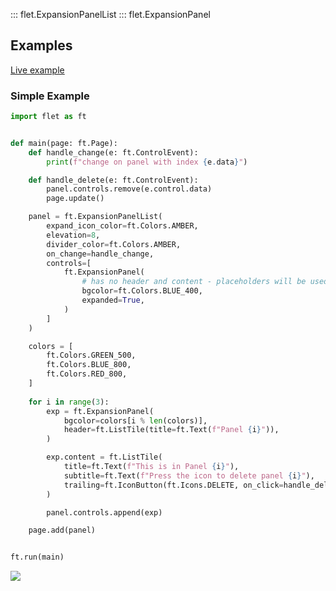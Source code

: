 ::: flet.ExpansionPanelList
::: flet.ExpansionPanel

## Examples

[Live example](https://flet-controls-gallery.fly.dev/layout/expansionpanellist)

### Simple Example



```python
import flet as ft


def main(page: ft.Page):
    def handle_change(e: ft.ControlEvent):
        print(f"change on panel with index {e.data}")

    def handle_delete(e: ft.ControlEvent):
        panel.controls.remove(e.control.data)
        page.update()

    panel = ft.ExpansionPanelList(
        expand_icon_color=ft.Colors.AMBER,
        elevation=8,
        divider_color=ft.Colors.AMBER,
        on_change=handle_change,
        controls=[
            ft.ExpansionPanel(
                # has no header and content - placeholders will be used
                bgcolor=ft.Colors.BLUE_400,
                expanded=True,
            )
        ]
    )

    colors = [
        ft.Colors.GREEN_500,
        ft.Colors.BLUE_800,
        ft.Colors.RED_800,
    ]
    
    for i in range(3):
        exp = ft.ExpansionPanel(
            bgcolor=colors[i % len(colors)],
            header=ft.ListTile(title=ft.Text(f"Panel {i}")),
        )

        exp.content = ft.ListTile(
            title=ft.Text(f"This is in Panel {i}"),
            subtitle=ft.Text(f"Press the icon to delete panel {i}"),
            trailing=ft.IconButton(ft.Icons.DELETE, on_click=handle_delete, data=exp),
        )

        panel.controls.append(exp)

    page.add(panel)


ft.run(main)
```


<img src="/img/docs/controls/expansion-panel/expansion-panel.gif" className="screenshot-40"/>

